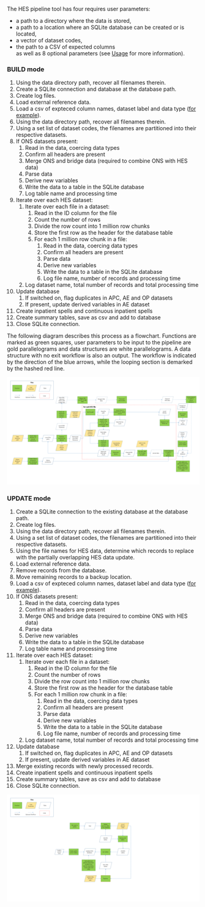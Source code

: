 The HES pipeline tool has four requires user parameters: 
* a path to a directory where the
data is stored, 
* a path to a location where an SQLite database can be created or is 
located, 
* a vector of dataset codes, 
* the path to a CSV of expected columns     
as well as 8 optional parameters (see [Usage](README.md#usage) for more information).


### BUILD mode
1. Using the data directory path, recover all filenames therein.
2. Create a SQLite connection and database at the database path.
3. Create log files.
4. Load external reference data. 
5. Load a csv of expteced column names, dataset label and data type 
([for example](tests/dummy_data/example_expected.csv)).
6. Using the data directory path, recover all filenames therein.
7. Using a set list of dataset codes, the filenames are partitioned into their 
respective datasets.
8. If ONS datasets present:
    1. Read in the data, coercing data types
    2. Confirm all headers are present
    3. Merge ONS and bridge data (required to combine ONS with HES data)
    4. Parse data
    5. Derive new variables
    6. Write the data to a table in the SQLite database
    7. Log table name and processing time
9. Iterate over each HES dataset:
    1. Iterate over each file in a dataset:
        1. Read in the ID column for the file
        2. Count the number of rows
        3. Divide the row count into 1 million row chunks
        4. Store the first row as the header for the database table
        5. For each 1 million row chunk in a file:
            1. Read in the data, coercing data types
            2. Confirm all headers are present
            3. Parse data
            4. Derive new variables
            5. Write the data to a table in the SQLite database
            6. Log file name, number of records and processing time
    2. Log dataset name, total number of records and total processing time
10. Update database
    1. If switched on, flag duplicates in APC, AE and OP datasets
    2. If present, update derived variables in AE dataset
11. Create inpatient spells and continuous inpatient spells
12. Create summary tables, save as csv and add to database
13. Close SQLite connection.

The following diagram describes this process as a flowchart. Functions are 
marked as green squares, user parameters to be input to the pipeline are gold
parallelograms and data structures are white parallelograms. A data structure
with no exit workflow is also an output. The workflow is indicated by the 
direction of the blue arrows, while the looping section is demarked by the 
hashed red line. 

![flowchart](doc/flowchart.png)

### UPDATE mode

1. Create a SQLite connection to the existing database at the database path.
2. Create log files.
3. Using the data directory path, recover all filenames therein.
4. Using a set list of dataset codes, the filenames are partitioned into their 
respective datasets.
5. Using the file names for HES data, determine which records to replace with the partially overlapping HES data update. 
6. Load external reference data. 
7. Remove records from the database. 
8. Move remaining records to a backup location.
9. Load a csv of expteced column names, dataset label and data type 
([for example](tests/dummy_data/example_expected.csv)).
10. If ONS datasets present:
    1. Read in the data, coercing data types
    2. Confirm all headers are present
    3. Merge ONS and bridge data (required to combine ONS with HES data)
    4. Parse data
    5. Derive new variables
    6. Write the data to a table in the SQLite database
    7. Log table name and processing time
11. Iterate over each HES dataset:
    1. Iterate over each file in a dataset:
        1. Read in the ID column for the file
        2. Count the number of rows
        3. Divide the row count into 1 million row chunks
        4. Store the first row as the header for the database table
        5. For each 1 million row chunk in a file:
            1. Read in the data, coercing data types
            2. Confirm all headers are present
            3. Parse data
            4. Derive new variables
            5. Write the data to a table in the SQLite database
            6. Log file name, number of records and processing time
    2. Log dataset name, total number of records and total processing time
12. Update database
    1. If switched on, flag duplicates in APC, AE and OP datasets
    2. If present, update derived variables in AE dataset
13. Merge existing records with newly processed records. 
14. Create inpatient spells and continuous inpatient spells
15. Create summary tables, save as csv and add to database
10. Close SQLite connection.


![flowchart](doc/update_db_flowchart.png)
